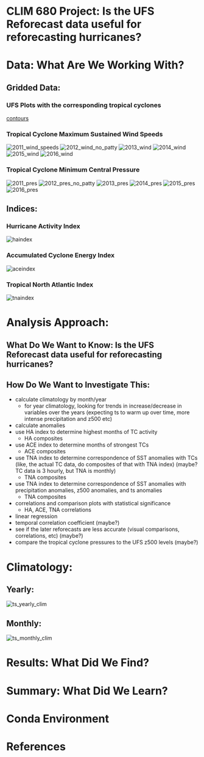 # CLIM 680 Project: Is the UFS Reforecast data useful for reforecasting hurricanes?



# Data: What Are We Working With?

## Gridded Data:
### UFS Plots with the corresponding tropical cyclones
[contours](contours.md)


### Tropical Cyclone Maximum Sustained Wind Speeds
![2011_wind_speeds](https://user-images.githubusercontent.com/114028135/204839154-95fcc6c1-1aa9-41ec-a1d6-469036e83105.png)
![2012_wind_no_patty](https://user-images.githubusercontent.com/114028135/204844043-e89c1f3a-a090-4504-b22f-d07b3ca62aa8.png)
![2013_wind](https://user-images.githubusercontent.com/114028135/204839266-32b9366c-9ea7-4615-939d-d5493658a56a.png)
![2014_wind](https://user-images.githubusercontent.com/114028135/204839285-afa7e371-989d-45ad-8f66-0d49f35fd172.png)
![2015_wind](https://user-images.githubusercontent.com/114028135/204839303-e2b681b5-b612-4899-99da-51b2aad5c4cb.png)
![2016_wind](https://user-images.githubusercontent.com/114028135/204839317-d3b3d7dc-7f84-453e-9fcd-990272c24850.png)

### Tropical Cyclone Minimum Central Pressure
![2011_pres](https://user-images.githubusercontent.com/114028135/204839635-34420d02-2308-4ea9-a24f-e58d642751a6.png)
![2012_pres_no_patty](https://user-images.githubusercontent.com/114028135/204843843-67988a9c-2d36-4c06-b8a1-cf8de1f5ac6b.png)
![2013_pres](https://user-images.githubusercontent.com/114028135/204839654-aef5f47c-71ae-4bb6-9434-98d1cddedb99.png)
![2014_pres](https://user-images.githubusercontent.com/114028135/204839668-d56103b0-3191-4a56-805d-4771fafc0431.png)
![2015_pres](https://user-images.githubusercontent.com/114028135/204839679-0290ec7f-7e65-41bf-b84a-a7ae21625cdc.png)
![2016_pres](https://user-images.githubusercontent.com/114028135/204839690-3efe377b-c550-4fe6-94ab-7e577c3b87f6.png)




## Indices:
### Hurricane Activity Index
![haindex](https://user-images.githubusercontent.com/114028135/204729604-3605aa33-07fd-48a1-ba20-5364f88e8c75.png)

### Accumulated Cyclone Energy Index
![aceindex](https://user-images.githubusercontent.com/114028135/204729725-6632743c-ef81-4870-ada5-bf0d35b8018e.png)

### Tropical North Atlantic Index
![tnaindex](https://user-images.githubusercontent.com/114028135/204729760-f11dcccf-7e06-4f88-a491-77006e4f0c1f.png)




# Analysis Approach: 
## What Do We Want to Know: Is the UFS Reforecast data useful for reforecasting hurricanes?
## How Do We Want to Investigate This:
* calculate climatology by month/year 
    * for year climatology, looking for trends in increase/decrease in variables over the years   (expecting ts to warm up over time, more intense precipitation and z500 etc)
* calculate anomalies
* use HA index to determine highest months of TC activity
    * HA composites
* use ACE index to determine months of strongest TCs
    * ACE composites    
* use TNA index to determine correspondence of SST anomalies with TCs (like, the actual TC data, do composites of that with TNA index) (maybe? TC data is 3 hourly, but TNA is monthly)
    * TNA composites
* use TNA index to determine correspondence of SST anomalies with precipitation anomalies, z500 anomalies, and ts anomalies
    * TNA composites
* correlations and comparison plots with statistical significance
    * HA, ACE, TNA correlations
* linear regression
* temporal correlation coefficient (maybe?)
* see if the later reforecasts are less accurate (visual comparisons, correlations, etc) (maybe?)
* compare the tropical cyclone pressures to the UFS z500 levels (maybe?)

# Climatology:
## Yearly:
![ts_yearly_clim](https://user-images.githubusercontent.com/114028135/204731700-4dc3bc30-eb5a-4c37-a5e6-648fbe26c950.png)
## Monthly:
![ts_monthly_clim](https://user-images.githubusercontent.com/114028135/204732370-37e2a6ea-aaa1-49d3-974a-32958ef591d4.png)


# Results: What Did We Find?

# Summary: What Did We Learn?

# Conda Environment

# References
